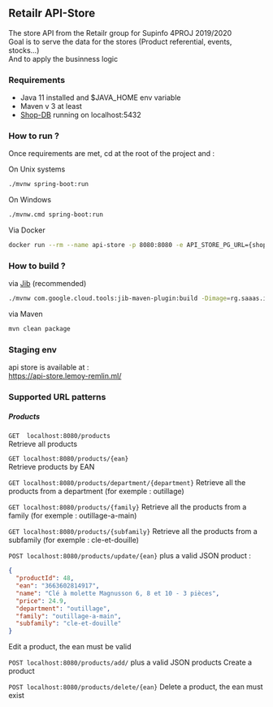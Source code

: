 ## Retailr API-Store

The store API from the Retailr group for Supinfo 4PROJ 2019/2020  
Goal is to serve the data for the stores (Product referential, events, stocks...)  
And to apply the businness logic

### Requirements

- Java 11 installed and $JAVA_HOME env variable
- Maven v 3 at least
- [Shop-DB](https://gitlab.saaas.io/4proj/shop-db) running on localhost:5432


### How to run ?

Once requirements are met, cd at the root of the project and :

On Unix systems
```bash
./mvnw spring-boot:run
```

On Windows
```bash
./mvnw.cmd spring-boot:run
```

Via Docker
```bash
docker run --rm --name api-store -p 8080:8080 -e API_STORE_PG_URL={shop db url or ip} rg.saaas.io/4pjt/api-store
```

### How to build ?

via [Jib](https://github.com/GoogleContainerTools/jib) (recommended)

```bash
./mvnw com.google.cloud.tools:jib-maven-plugin:build -Dimage=rg.saaas.io/4pjt/api-store:{version}
```

via Maven

```bash
mvn clean package
```

### Staging env

api store is available at :  
https://api-store.lemoy-remlin.ml/


### Supported URL patterns

##### Products

`GET  localhost:8080/products`  
Retrieve all products

`GET localhost:8080/products/{ean}`  
Retrieve products by EAN

`GET localhost:8080/products/department/{department}`
Retrieve all the products from a department (for exemple : outillage)

`GET localhost:8080/products/{family}`
Retrieve all the products from a family (for exemple : outillage-a-main)

`GET localhost:8080/products/{subfamily}`
Retrieve all the products from a subfamily (for exemple : cle-et-douille)

`POST localhost:8080/products/update/{ean}`
plus a valid JSON product :
```json
{
  "productId": 48,
  "ean": "3663602814917",
  "name": "Clé à molette Magnusson 6, 8 et 10 - 3 pièces",
  "price": 24.9,
  "department": "outillage",
  "family": "outillage-a-main",
  "subfamily": "cle-et-douille"
}
```
Edit a product, the ean must be valid

`POST localhost:8080/products/add/`
plus a valid JSON products
Create a product

`POST localhost:8080/products/delete/{ean}`
Delete a product, the ean must exist

